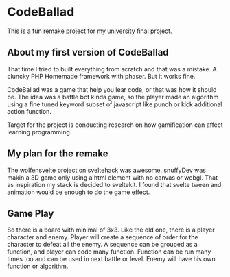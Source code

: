 # CodeBallad

This is a fun remake project for my university final project.

## About my first version of CodeBallad

That time I tried to built everything from scratch and that was a mistake. A cluncky PHP Homemade framework with phaser. But it works fine.

CodeBallad was a game that help you lear code, or that was how it should be. The idea was a battle bot kinda game, so the player made an algorithm using a fine tuned keyword subset of javascript like punch or kick additional action function.

Target for the project is conducting research on how gamification can affect learning programming.

## My plan for the remake

The wolfensvelte project on sveltehack was awesome. snuffyDev was makin a 3D game only using a html element with no canvas or webgl.
That as inspiration my stack is decided to sveltekit. I found that svelte tween and animation would be enough to do the game effect.

## Game Play

So there is a board with minimal of 3x3. Like the old one, there is a player character and enemy. Player will create a sequence of order for the character to defeat all the enemy. A sequence can be grouped as a function, and player can code many function. Function can be run many times too and can be used in next battle or level. Enemy will have his own function or algorithm.
